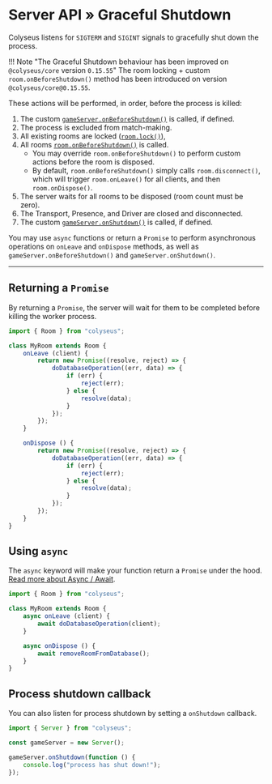 # Server API &raquo; Graceful Shutdown

Colyseus listens for `SIGTERM` and `SIGINT` signals to gracefully shut down the process.

!!! Note "The Graceful Shutdown behaviour has been improved on `@colyseus/core` version `0.15.55`"
    The room locking + custom `room.onBeforeShutdown()` method has been introduced on version `@colyseus/core@0.15.55`.

These actions will be performed, in order, before the process is killed:

1. The custom [`gameServer.onBeforeShutdown()`](/server/#onbeforeshutdown-callback-function) is called, if defined.
2. The process is excluded from match-making.
3. All existing rooms are locked  ([`room.lock()`](/server/room/#lock)),
4. All rooms [`room.onBeforeShutdown()`](/server/room/#onbeforeshutdown) is called.
    - You may override `room.onBeforeShutdown()` to perform custom actions before the room is disposed.
    - By default, `room.onBeforeShutdown()` simply calls `room.disconnect()`, which will trigger `room.onLeave()` for all clients, and then `room.onDispose()`.
5. The server waits for all rooms to be disposed (room count must be zero).
6. The Transport, Presence, and Driver are closed and disconnected.
7. The custom [`gameServer.onShutdown()`](/server/#onshutdown-callback-function) is called, if defined.

You may use `async` functions or return a `Promise` to perform asynchronous operations on `onLeave` and `onDispose` methods, as well as `gameServer.onBeforeShutdown()` and `gameServer.onShutdown()`.

---

## Returning a `Promise`

By returning a `Promise`, the server will wait for them to be completed before killing the worker process.

``` typescript
import { Room } from "colyseus";

class MyRoom extends Room {
    onLeave (client) {
        return new Promise((resolve, reject) => {
            doDatabaseOperation((err, data) => {
                if (err) {
                    reject(err);
                } else {
                    resolve(data);
                }
            });
        });
    }

    onDispose () {
        return new Promise((resolve, reject) => {
            doDatabaseOperation((err, data) => {
                if (err) {
                    reject(err);
                } else {
                    resolve(data);
                }
            });
        });
    }
}
```

## Using `async`

The `async` keyword will make your function return a `Promise` under the hood. [Read more about Async / Await](https://basarat.gitbook.io/typescript/future-javascript/async-await).

``` typescript
import { Room } from "colyseus";

class MyRoom extends Room {
    async onLeave (client) {
        await doDatabaseOperation(client);
    }

    async onDispose () {
        await removeRoomFromDatabase();
    }
}
```

## Process shutdown callback

You can also listen for process shutdown by setting a `onShutdown` callback.

``` typescript
import { Server } from "colyseus";

const gameServer = new Server();

gameServer.onShutdown(function () {
    console.log("process has shut down!");
});
```
